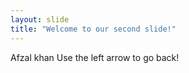 ```yaml
---
layout: slide
title: "Welcome to our second slide!"
---
```

Afzal khan
Use the left arrow to go back!
